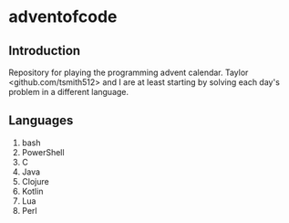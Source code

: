 # adventofcode

## Introduction

Repository for playing the programming advent calendar. 
Taylor <github.com/tsmith512> and I are at least starting by solving each day's 
problem in a different language.

## Languages

1. bash
2. PowerShell
3. C
4. Java
5. Clojure
6. Kotlin
7. Lua
8. Perl
